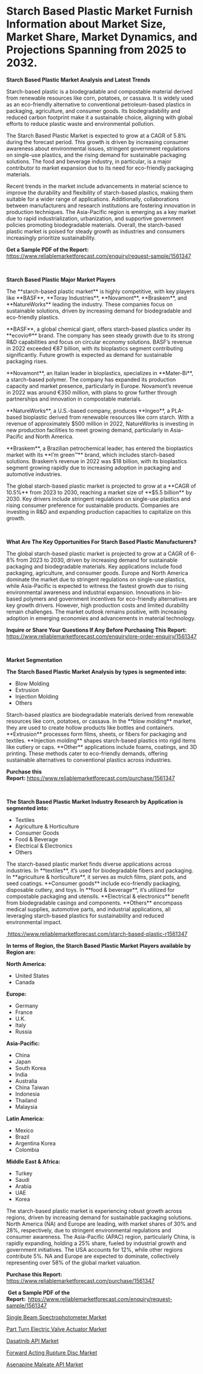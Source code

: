 <p><h1>Starch Based Plastic Market Furnish Information about Market Size, Market Share, Market Dynamics, and Projections Spanning from 2025 to 2032.</h1></p><p><strong>Starch Based Plastic Market Analysis and Latest Trends</strong></p>
<p><p>Starch-based plastic is a biodegradable and compostable material derived from renewable resources like corn, potatoes, or cassava. It is widely used as an eco-friendly alternative to conventional petroleum-based plastics in packaging, agriculture, and consumer goods. Its biodegradability and reduced carbon footprint make it a sustainable choice, aligning with global efforts to reduce plastic waste and environmental pollution.</p><p>The Starch Based Plastic Market is expected to grow at a CAGR of 5.8% during the forecast period. This growth is driven by increasing consumer awareness about environmental issues, stringent government regulations on single-use plastics, and the rising demand for sustainable packaging solutions. The food and beverage industry, in particular, is a major contributor to market expansion due to its need for eco-friendly packaging materials.</p><p>Recent trends in the market include advancements in material science to improve the durability and flexibility of starch-based plastics, making them suitable for a wider range of applications. Additionally, collaborations between manufacturers and research institutions are fostering innovation in production techniques. The Asia-Pacific region is emerging as a key market due to rapid industrialization, urbanization, and supportive government policies promoting biodegradable materials. Overall, the starch-based plastic market is poised for steady growth as industries and consumers increasingly prioritize sustainability.</p></p>
<p><strong>Get a Sample PDF of the Report:&nbsp;</strong> <a href="https://www.reliablemarketforecast.com/enquiry/request-sample/1561347?utm_campaign=2222&utm_medium=2&utm_source=Github&utm_content=ia&utm_term=25012025&utm_id=starch-based-plastic">https://www.reliablemarketforecast.com/enquiry/request-sample/1561347</a></p>
<p>&nbsp;</p>
<p><strong>Starch Based Plastic Major Market Players</strong></p>
<p><p>The **starch-based plastic market** is highly competitive, with key players like **BASF**, **Toray Industries**, **Novamont**, **Braskem**, and **NatureWorks** leading the industry. These companies focus on sustainable solutions, driven by increasing demand for biodegradable and eco-friendly plastics.</p><p>**BASF**, a global chemical giant, offers starch-based plastics under its **ecovio®** brand. The company has seen steady growth due to its strong R&D capabilities and focus on circular economy solutions. BASF’s revenue in 2022 exceeded €87 billion, with its bioplastics segment contributing significantly. Future growth is expected as demand for sustainable packaging rises.</p><p>**Novamont**, an Italian leader in bioplastics, specializes in **Mater-Bi**, a starch-based polymer. The company has expanded its production capacity and market presence, particularly in Europe. Novamont’s revenue in 2022 was around €350 million, with plans to grow further through partnerships and innovation in compostable materials.</p><p>**NatureWorks**, a U.S.-based company, produces **Ingeo**, a PLA-based bioplastic derived from renewable resources like corn starch. With a revenue of approximately $500 million in 2022, NatureWorks is investing in new production facilities to meet growing demand, particularly in Asia-Pacific and North America.</p><p>**Braskem**, a Brazilian petrochemical leader, has entered the bioplastics market with its **I’m green™** brand, which includes starch-based solutions. Braskem’s revenue in 2022 was $18 billion, with its bioplastics segment growing rapidly due to increasing adoption in packaging and automotive industries.</p><p>The global starch-based plastic market is projected to grow at a **CAGR of 10.5%** from 2023 to 2030, reaching a market size of **$5.5 billion** by 2030. Key drivers include stringent regulations on single-use plastics and rising consumer preference for sustainable products. Companies are investing in R&D and expanding production capacities to capitalize on this growth.</p></p>
<p>&nbsp;</p>
<p><strong>What Are The Key Opportunities For Starch Based Plastic Manufacturers?</strong></p>
<p><p>The global starch-based plastic market is projected to grow at a CAGR of 6-8% from 2023 to 2030, driven by increasing demand for sustainable packaging and biodegradable materials. Key applications include food packaging, agriculture, and consumer goods. Europe and North America dominate the market due to stringent regulations on single-use plastics, while Asia-Pacific is expected to witness the fastest growth due to rising environmental awareness and industrial expansion. Innovations in bio-based polymers and government incentives for eco-friendly alternatives are key growth drivers. However, high production costs and limited durability remain challenges. The market outlook remains positive, with increasing adoption in emerging economies and advancements in material technology.</p></p>
<p><strong>Inquire or Share Your Questions If Any Before Purchasing This Report:</strong> <a href="https://www.reliablemarketforecast.com/enquiry/pre-order-enquiry/1561347?utm_campaign=2222&utm_medium=2&utm_source=Github&utm_content=ia&utm_term=25012025&utm_id=starch-based-plastic">https://www.reliablemarketforecast.com/enquiry/pre-order-enquiry/1561347</a></p>
<p>&nbsp;</p>
<p><strong>Market Segmentation</strong></p>
<p><strong>The Starch Based Plastic Market Analysis by types is segmented into:</strong></p>
<p><ul><li>Blow Molding</li><li>Extrusion</li><li>Injection Molding</li><li>Others</li></ul></p>
<p><p>Starch-based plastics are biodegradable materials derived from renewable resources like corn, potatoes, or cassava. In the **blow molding** market, they are used to create hollow products like bottles and containers. **Extrusion** processes form films, sheets, or fibers for packaging and textiles. **Injection molding** shapes starch-based plastics into rigid items like cutlery or caps. **Other** applications include foams, coatings, and 3D printing. These methods cater to eco-friendly demands, offering sustainable alternatives to conventional plastics across industries.</p></p>
<p><strong>Purchase this Report:&nbsp;</strong><a href="https://www.reliablemarketforecast.com/purchase/1561347?utm_campaign=2222&utm_medium=2&utm_source=Github&utm_content=ia&utm_term=25012025&utm_id=starch-based-plastic">https://www.reliablemarketforecast.com/purchase/1561347</a></p>
<p>&nbsp;</p>
<p><strong>The Starch Based Plastic Market Industry Research by Application is segmented into:</strong></p>
<p><ul><li>Textiles</li><li>Agriculture & Horticulture</li><li>Consumer Goods</li><li>Food & Beverage</li><li>Electrical & Electronics</li><li>Others</li></ul></p>
<p><p>The starch-based plastic market finds diverse applications across industries. In **textiles**, it’s used for biodegradable fibers and packaging. In **agriculture & horticulture**, it serves as mulch films, plant pots, and seed coatings. **Consumer goods** include eco-friendly packaging, disposable cutlery, and toys. In **food & beverage**, it’s utilized for compostable packaging and utensils. **Electrical & electronics** benefit from biodegradable casings and components. **Others** encompass medical supplies, automotive parts, and industrial applications, all leveraging starch-based plastics for sustainability and reduced environmental impact.</p></p>
<p><a href="https://www.reliablemarketforecast.com/starch-based-plastic-r1561347?utm_campaign=2222&utm_medium=2&utm_source=Github&utm_content=ia&utm_term=25012025&utm_id=starch-based-plastic">&nbsp;https://www.reliablemarketforecast.com/starch-based-plastic-r1561347</a></p>
<p><strong>In terms of Region, the Starch Based Plastic Market Players available by Region are:</strong></p>
<p>
    <p> <strong> North America: </strong>
        <ul>
            <li>United States</li>
            <li>Canada</li>
        </ul>
        </p> 
    <p> <strong> Europe: </strong>
        <ul>
            <li>Germany</li>
            <li>France</li>
            <li>U.K.</li>
            <li>Italy</li>
            <li>Russia</li>
        </ul>
        </p> 
    <p> <strong> Asia-Pacific: </strong>
        <ul>
            <li>China</li>
            <li>Japan</li>
            <li>South Korea</li>
            <li>India</li>
            <li>Australia</li>
            <li>China Taiwan</li>
            <li>Indonesia</li>
            <li>Thailand</li>
            <li>Malaysia</li>
        </ul>
        </p> 
    <p> <strong> Latin America: </strong>
        <ul>
            <li>Mexico</li>
            <li>Brazil</li>
            <li>Argentina Korea</li>
            <li>Colombia</li>
        </ul>
        </p> 
    <p> <strong> Middle East & Africa: </strong>
        <ul>
            <li>Turkey</li>
            <li>Saudi</li>
            <li>Arabia</li>
            <li>UAE</li>
            <li>Korea</li>
        </ul>
    </p>
    </p>
<p><p>The starch-based plastic market is experiencing robust growth across regions, driven by increasing demand for sustainable packaging solutions. North America (NA) and Europe are leading, with market shares of 30% and 28%, respectively, due to stringent environmental regulations and consumer awareness. The Asia-Pacific (APAC) region, particularly China, is rapidly expanding, holding a 25% share, fueled by industrial growth and government initiatives. The USA accounts for 12%, while other regions contribute 5%. NA and Europe are expected to dominate, collectively representing over 58% of the global market valuation.</p></p>
<p><strong>Purchase this Report: </strong><a href="https://www.reliablemarketforecast.com/purchase/1561347?utm_campaign=2222&utm_medium=2&utm_source=Github&utm_content=ia&utm_term=25012025&utm_id=starch-based-plastic">https://www.reliablemarketforecast.com/purchase/1561347</a></p>
<p>&nbsp;<strong>Get a Sample PDF of the Report:&nbsp;&nbsp;</strong><a href="https://www.reliablemarketforecast.com/enquiry/request-sample/1561347?utm_campaign=2222&utm_medium=2&utm_source=Github&utm_content=ia&utm_term=25012025&utm_id=starch-based-plastic">https://www.reliablemarketforecast.com/enquiry/request-sample/1561347</a></p>
<p><strong></strong></p>
<p><p><a href="https://www.linkedin.com/pulse/insightful-single-beam-spectrophotometer-market-analysis-yjbqf?utm_campaign=2222&utm_medium=2&utm_source=Github&utm_content=ia&utm_term=25012025&utm_id=starch-based-plastic">Single Beam Spectrophotometer Market</a></p><p><a href="https://www.linkedin.com/pulse/part-turn-electric-valve-actuator-market-research-report-growth-pow6f?utm_campaign=2222&utm_medium=2&utm_source=Github&utm_content=ia&utm_term=25012025&utm_id=starch-based-plastic">Part Turn Electric Valve Actuator Market</a></p><p><a href="https://www.linkedin.com/pulse/forecasts-dasatinib-api-market-anticipated-128-cagr-from-2025-zpn1c?utm_campaign=2222&utm_medium=2&utm_source=Github&utm_content=ia&utm_term=25012025&utm_id=starch-based-plastic">Dasatinib API Market</a></p><p><a href="https://www.linkedin.com/pulse/forward-acting-rupture-disc-market-global-regional-analysis-tsgdf?utm_campaign=2222&utm_medium=2&utm_source=Github&utm_content=ia&utm_term=25012025&utm_id=starch-based-plastic">Forward Acting Rupture Disc Market</a></p><p><a href="https://www.linkedin.com/pulse/asenapine-maleate-api-market-size-global-revenue-volume-isxrf?utm_campaign=2222&utm_medium=2&utm_source=Github&utm_content=ia&utm_term=25012025&utm_id=starch-based-plastic">Asenapine Maleate API Market</a></p></p>